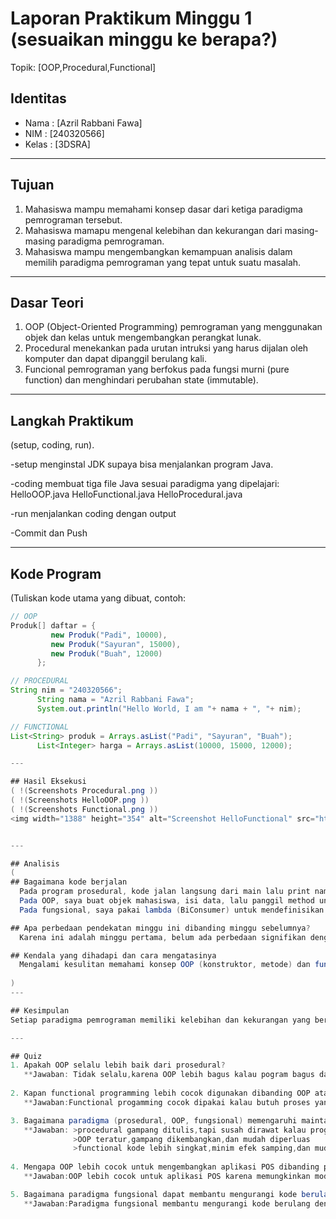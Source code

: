 # Laporan Praktikum Minggu 1 (sesuaikan minggu ke berapa?)
Topik: [OOP,Procedural,Functional]

## Identitas
- Nama  : [Azril Rabbani Fawa]
- NIM   : [240320566]
- Kelas : [3DSRA]

---

## Tujuan
1. Mahasiswa mampu memahami konsep dasar dari ketiga paradigma pemrograman tersebut.
2. Mahasiswa mamapu mengenal kelebihan dan kekurangan dari masing-masing paradigma pemrograman.
3. Mahasiswa mampu mengembangkan kemampuan analisis dalam memilih paradigma pemrograman yang         tepat untuk suatu masalah.

---

## Dasar Teori 
1. OOP  (Object-Oriented Programming) pemrograman yang menggunakan objek dan kelas untuk mengembangkan perangkat lunak.
2. Procedural menekankan pada urutan intruksi yang harus dijalan oleh komputer dan dapat dipanggil berulang kali.
3. Funcional pemrograman yang berfokus pada fungsi murni (pure function) dan menghindari perubahan state (immutable).

---

## Langkah Praktikum
(setup, coding, run).

   -setup
menginstal JDK supaya bisa menjalankan program Java.

   -coding
membuat tiga file Java sesuai paradigma yang dipelajari:
HelloOOP.java
HelloFunctional.java
HelloProcedural.java
   
   -run
menjalankan coding dengan output 

   -Commit dan Push

---


## Kode Program
(Tuliskan kode utama yang dibuat, contoh:  

```java
// OOP
Produk[] daftar = {
         new Produk("Padi", 10000),
         new Produk("Sayuran", 15000),
         new Produk("Buah", 12000)
      };

// PROCEDURAL 
String nim = "240320566";
      String nama = "Azril Rabbani Fawa";
      System.out.println("Hello World, I am "+ nama + ", "+ nim);

// FUNCTIONAL 
List<String> produk = Arrays.asList("Padi", "Sayuran", "Buah");
      List<Integer> harga = Arrays.asList(10000, 15000, 12000);

---

## Hasil Eksekusi
( !(Screenshots Procedural.png ))
( !(Screenshots HelloOOP.png ))
( !(Screenshots Functional.png ))
<img width="1388" height="354" alt="Screenshot HelloFunctional" src="https://github.com/user-attachments/assets/e9c468e6-02f2-4b8a-acf3-6fc4d225e8b2" />


---

## Analisis
(
## Bagaimana kode berjalan
  Pada program prosedural, kode jalan langsung dari main lalu print nama dan NIM.
  Pada OOP, saya buat objek mahasiswa, isi data, lalu panggil method untuk menampilkan hasil.
  Pada fungsional, saya pakai lambda (BiConsumer) untuk mendefinisikan fungsi, lalu jalankan dengan accept().

## Apa perbedaan pendekatan minggu ini dibanding minggu sebelumnya?
  Karena ini adalah minggu pertama, belum ada perbedaan signifikan dengan materi sebelumnya. Fokus utama adalah memahami dasar-dasar paradigma pemrograman (prosedural, OOP, dan fungsional).

## Kendala yang dihadapi dan cara mengatasinya
  Mengalami kesulitan memahami konsep OOP (konstruktor, metode) dan fungsional (lambda).Solusi saya terus mempelajari contoh kode dan berlatih hingga memahami konsep tersebut.
 
)
---

## Kesimpulan
Setiap paradigma pemrograman memiliki kelebihan dan kekurangan yang berbeda beda. Prosedural efektif untuk proyek kecil dan sederhana, OOP unggul dalam mengelola kompleksitas aplikasi besar dengan struktur objek yang rapi, sedangkan fungsional menawarkan efisiensi dalam pengolahan data dan mengurangi redundansi kode. Pemilihan paradigma yang tepat bergantung pada kebutuhan spesifik aplikasi, tingkat kerumitan, dan tujuan pengembangan untuk memastikan program yang mudah dipelihara dan dikembangkan.

---

## Quiz
1. Apakah OOP selalu lebih baik dari prosedural?  
   **Jawaban: Tidak selalu,karena OOP lebih bagus kalau pogram bagus dan lebih kompleks karena konsep objek nya lebih rapi. Tapi Procedural jika progamnya lebih kecil dan sederhana, procedural lebih cepat dibuat dan lebih mudah.
 
2. Kapan functional programming lebih cocok digunakan dibanding OOP atau prosedural?  
   **Jawaban:Functional progamming cocok dipakai kalau butuh proses yang banyak ngolah data, minyalnya analisis data, perhitungan matematis. Paradigma ini fokus pada fungsi murni dan minim kesalahan,jadi hasilnya lebih bagus dan konsisten.

3. Bagaimana paradigma (prosedural, OOP, fungsional) memengaruhi maintainability dan scalability aplikasi?  
   **Jawaban: >procedural gampang ditulis,tapi susah dirawat kalau programnay makin bedar dan rumit
              >OOP teratur,gampang dikembangkan,dan mudah diperluas
              >functional kode lebih singkat,minim efek samping,dan mudah diparelkan
  
4. Mengapa OOP lebih cocok untuk mengembangkan aplikasi POS dibanding prosedural?
   **Jawaban:OOP lebih cocok untuk aplikasi POS karena memungkinkan modularitas, reusabilitas, dan pengelolaan kompleksitas yang lebih baik. Dengan OOP, kode dapat dibagi menjadi objek-objek independen seperti "Transaksi" dan "Produk", sehingga memudahkan pengembangan, pemeliharaan, dan penambahan fitur baru. Ini membuat aplikasi POS lebih scalable dan maintainable.

5. Bagaimana paradigma fungsional dapat membantu mengurangi kode berulang (boilerplate code)?
   **Jawaban:Paradigma fungsional membantu mengurangi kode berulang dengan menggunakan fungsi murni, fungsi tingkat tinggi, dan immutable data. Ini memungkinkan penulisan kode yang lebih ringkas, modular, dan reusable, sehingga mengurangi kebutuhan akan kode berulang dan meningkatkan efisiensi pengembangan.
